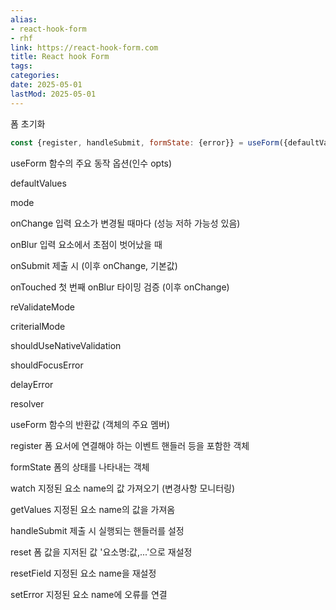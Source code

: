 ```yaml
---
alias:
- react-hook-form
- rhf
link: https://react-hook-form.com
title: React hook Form
tags:
categories:
date: 2025-05-01
lastMod: 2025-05-01
---
```





폼 초기화

```javascript
const {register, handleSubmit, formState: {error}} = useForm({defaultValues})
```



useForm 함수의 주요 동작 옵션(인수 opts)

defaultValues

mode

onChange 입력 요소가 변경될 때마다 (성능 저하 가능성 있음)

onBlur 입력 요소에서 초점이 벗어났을 때

onSubmit 제출 시 (이후 onChange, 기본값)

onTouched 첫 번째 onBlur 타이밍 검증 (이후 onChange)

reValidateMode

criterialMode

shouldUseNativeValidation

shouldFocusError

delayError

resolver



useForm 함수의 반환값 (객체의 주요 멤버)

register 폼 요서에 연결해야 하는 이벤트 핸들러 등을 포함한 객체

formState 폼의 상태를 나타내는 객체

watch 지정된 요소 name의 값 가져오기 (변경사항 모니터링)

getValues 지정된 요소 name의 값을 가져옴

handleSubmit 제출 시 실행되는 핸들러를 설정

reset 폼 값을 지저된 값 '요소명:값,...'으로 재설정

resetField 지정된 요소 name을 재설정

setError 지정된 요소 name에 오류를 연결


